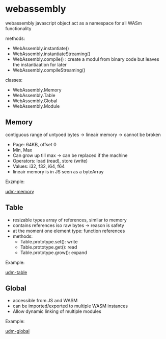 # webassembly

webassembly javascript object act as a namespace for all WASm functionality

methods:

- WebAssembly.instantiate()
- WebAssembly.instantiateStreaming()
- WebAssembly.compile() : create a modul from binary code but leaves the instantiaation for later
- WebAssembly.compileStreaming()

classes:

- WebAssembly.Memory
- WebAssembly.Table
- WebAssembly.Global
- WebAssembly.Module

## Memory

contiguous range of untyoed bytes
-> lineair memory
-> cannot be broken

- Page: 64KB, offset 0
- Min, Max
- Can grow up till max -> can be replaced if the machine
- Operators: load (read), store (write)
- Values: i32, f32, i64, f64
- lineair memory is in JS seen as a byteArray

Exzmple:

[udm-memory](https://github.com/henderiw/udm-memory)

## Table

- resizable types array of references, similar to memory
- contains references iso raw bytes -> reason is safety
- at the moment one element type: function references
- methods:
  - Table.prototype.set(): write
  - Table.prototype.get(): read
  - Table.prototype.grow(): expand

Example:

[udm-table](https://github.com/henderiw/udm-table)

## Global

- accessible from JS and WASM
- can be imported/exported to multiple WASM instances
- Allow dynamic linking of multiple modules

Example:

[udm-global](https://github.com/henderiw/udm-global)
